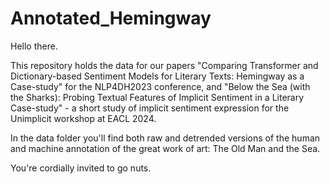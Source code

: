 # Annotated_Hemingway

Hello there.

This repository holds the data for our papers "Comparing Transformer and Dictionary-based Sentiment Models for Literary Texts: Hemingway as a Case-study" for the NLP4DH2023 conference, and "Below the Sea (with the Sharks): Probing Textual Features of Implicit Sentiment in a Literary Case-study" - a short study of implicit sentiment expression for the Unimplicit workshop at EACL 2024.

In the data folder you'll find both raw and detrended versions of the human and machine annotation of the great work of art: The Old Man and the Sea.

You're cordially invited to go nuts.


